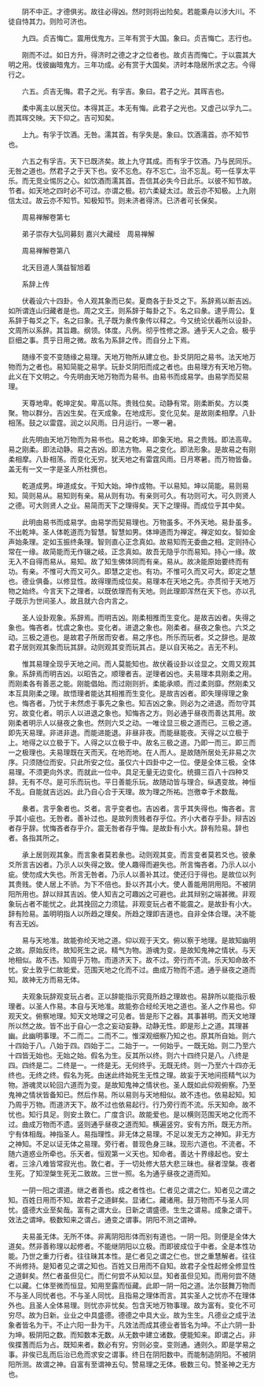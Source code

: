 <!-- { "loadSidebar": true } -->
　　阴不中正。才德俱劣。故往必得凶。然时则将出险矣。若能乘舟以涉大川。不徒自恃其力。则险可济也。

　　九四。贞吉悔亡。震用伐鬼方。三年有赏于大国。象曰。贞吉悔亡。志行也。

　　刚而不过。如日方升。得济时之德之才之位者也。故贞吉而悔亡。于以震其大明之用。伐彼幽暗鬼方。三年功成。必有赏于大国矣。济时本隐居所求之志。今得行之。

　　六五。贞吉无悔。君子之光。有孚吉。象曰。君子之光。其晖吉也。

　　柔中离主以居天位。本得其正。本无有悔。此君子之光也。又虚己以孚九二。而其晖交映。天下仰之。吉可知矣。

　　上九。有孚于饮酒。无咎。濡其首。有孚失是。象曰。饮酒濡首。亦不知节也。

　　六五之有孚吉。天下已既济矣。故上九守其成。而有孚于饮酒。乃与民同乐。无咎之道也。然君子之于天下也。安不忘危。存不忘亡。治不忘乱。苟一任享太平乐。而无竞业惕厉之心。如饮酒而濡其首。吾信其必失今日此乐。以彼不知节故。节者。如天地之四时必不可过。亦谓之极。初六柔疑太过。故云亦不知极。上九刚信太过。故云亦不知节。知极知节。则未济者得济。已济者可长保矣。

　　周易禅解卷第七

　　弟子崇存大弘同募刻
嘉兴大藏经　周易禅解


　　周易禅解卷第八

　　北天目道人蕅益智旭着

　　系辞上传

　　伏羲设六十四卦。令人观其象而已矣。夏商各于卦爻之下。系辞焉以断吉凶。如所谓连山归藏者是也。周之文王。则系辞于每卦之下。名之曰彖。逮乎周公。复系辞于每爻之下。名之曰象。孔子既为彖传象传以释之。今又统论伏羲所以设卦。文周所以系辞。其旨趣。纲领。体度。凡例。彻乎性修之源。通乎天人之会。极乎巨细之事。贯乎日用之微。故名为系辞之传。而自分上下焉。

　　随缘不变不变随缘之易理。天地万物所从建立也。卦爻阴阳之易书。法天地万物而为之者也。易知简能之易学。玩卦爻阴阳而成之者也。由易理方有天地万物。此义在下文明之。今先明由天地万物而为易书。由易书而成易学。由易学而契易理。

　　天尊地卑。乾坤定矣。卑高以陈。贵贱位矣。动静有常。刚柔断矣。方以类聚。物以群分。吉凶生矣。在天成象。在地成形。变化见矣。是故刚柔相摩。八卦相荡。鼓之以雷霆。润之以风雨。日月运行。一寒一暑。

　　此先明由天地万物而为易书也。易之乾坤。即象天地。易之贵贱。即法高卑。易之刚柔。即法动静。易之吉凶。即法方物。易之变化。即法形象。是故易之有刚柔相摩。八卦相荡。而变化无穷。犹天地之有雷霆风雨。日月寒暑。而万物皆备。盖无有一文一字是圣人所杜撰也。

　　乾道成男。坤道成女。干知大始。坤作成物。干以易知。坤以简能。易则易知。简则易从。易知则有亲。易从则有功。有亲则可久。有功则可大。可久则贤人之德。可大则贤人之业。易简而天下之理得矣。天下之理得。而成位乎其中矣。

　　此明由易书而成易学。由易学而契易理也。万物虽多。不外天地。易卦虽多。不出乾坤。圣人体乾道而为智慧。智慧如男。体坤道而为禅定。禅定如女。智如金声始条理。定如玉振终条理。智则直心正念真如。故易知而无委曲之相。定则持心常在一缘。故简能而无作辍之岐。正念真如。故吾无隐乎尔而易知。持心一缘。故无入不自得而易从。易知。故了知生佛体同而有亲。易从。故决能原始要终而有功。有亲。不惟可大而又可久。即慧之定也。有功。不惟可久而又可大。即定之慧也。德业俱备。以修显性。故得理而成位矣。易理本在天地之先。亦贯彻于天地万物之始终。今言天下之理者。以既依理而有天地。则此理即浑然在天下也。亦以孔子既示为世间圣人。故且就六合内言之。

　　圣人设卦观象。系辞焉。而明吉凶。刚柔相推而生变化。是故吉凶者。失得之象也。悔吝者。忧虞之象也。变化者。进退之象也。刚柔者。昼夜之象也。六爻之动。三极之道也。是故君子所居而安者。易之序也。所乐而玩者。爻之辞也。是故君子居则观其象而玩其辞。动则观其变而玩其占。是以自天祐之。吉无不利。

　　惟其易理全现乎天地之间。而人莫能知也。故伏羲设卦以诠显之。文周又观其象。系辞焉而明吉凶。以昭告之。顺理者吉。逆理者凶也。夫易理本具刚柔之用。而刚柔各有善恶之能。刚能倡始。而过刚则折。柔能承顺。而过柔则靡。然刚柔又本互具刚柔之理。故悟理者能达其相推而生变化。是故吉凶者。即失理得理之象也。悔吝者。乃忧于未然虑于事先之象也。知吉凶之象。则必为之进退。而勿守其穷。故变化者。明示人以进退之象也。知悔吝之方。则必通乎昼夜而善达其用。故刚柔者明示人以昼夜之象也。然则六爻之动。一唯诠显三极之道而已。三极之道。即先天易理。非进非退。而能进能退。非昼非夜。而能昼能夜。天得之以立极于上。地得之以立极于下。人得之以立极于中。故名三极之道。乃即一而三。即三而一之极理也。夫易理既在天而天。在地而地。在人而人。是故随所居处无非易之次序。只须随位而安。只此所安之位。虽仅六十四卦中之一位。便是全体三极。全体易理。不须更向外求。而就此一位中。具足无量无边变化。统摄三百八十四种爻辞。无有不尽。是可乐而玩也。平日善能乐玩。故随动皆与理合。纵遇变故。神恒不乱。自能就吉远凶。此乃自心合于天理。故为理之所祐。岂徼幸于术数哉。

　　彖者。言乎象者也。爻者。言乎变者也。吉凶者。言乎其失得也。悔吝者。言乎其小疵也。无咎者。善补过也。是故列贵贱者存乎位。齐小大者存乎卦。辩吉凶者存乎辞。忧悔吝者存乎介。震无咎者存乎悔。是故卦有小大。辞有险易。辞也者。各指其所之。

　　承上居则观其象。而言象者莫若彖也。动则观其变。而言变者莫若爻也。彼彖爻所言吉凶者。乃示人以失得之致。使人趣得而避失也。所言悔吝者。乃示人以小疵。使勿成大失也。所言无咎者。乃示人以善补其过。使还归于得也。是故位以列其贵贱。使人居上不骄。为下不倍也。卦以齐其小大。使人善能用阴用阳。不被阴阳所用也。辞以辩其吉凶。使人知吉之可趣凶之可避也。此其辩别之端甚微。非观象玩占者不能忧之。此其挽回之力须猛。非观变玩占者不能震之。是故卦有小大。辞有险易。盖明明指人以所趋之理矣。所趋之理即吉道也。自非全体合理。决不能有吉无凶。

　　易与天地准。故能弥纶天地之道。仰以观于天文。俯以察于地理。是故知幽明之故。原始反终。故知死生之说。精气为物。游魂为变。是故知鬼神之情状。与天地相似。故不违。知周乎万物。而道济天下。故不过。旁行而不流。乐天知命故不忧。安土敦乎仁故能爱。范围天地之化而不过。曲成万物而不遗。通乎昼夜之道而知。故神无方而易无体。

　　夫观象玩辞观变玩占者。正以辞能指示究竟所趋之理故也。易辞所以能指示极理者。以圣人作易。本自与天地准。故能弥合经纶天地之道也。圣人之作易也。仰观天文。俯察地理。知天文地理之可见者。皆是形下之器。其事甚明。而天文地理所以然之故。皆不出于自心一念之妄动妄静。动静无性。即是形上之道。其理甚幽。此幽明事理。不二而二。二而不二。惟深观细察乃知之也。原其所自始。则六十四始于八。八始于四。四始于二。二始于一。一何始乎。一既无始。则二乃至六十四皆无始也。无始之始。假名为生。反其所以终。则六十四终只是八。八终是四。四终是二。二终是一。一终是无。无何终乎。无既无终。则一乃至六十四亦无终也。无终之终。假名为死。由迷此终始死生无性之理。故妄于天地间揽精气以为物。游魂灵以轮回六道而为变。是故知鬼神之情状也。圣人既如此仰观俯察。乃至鬼神之情状皆备知已。然后作易。所以易则与天地相似。故不违也。依易起知。知乃周乎万物。而道济天下。故不过也依易起行。行乃旁行而不流。乐天知命。故不忧也。知行具足。则安土敦仁。广度含识。故能爱也。是以横则范围天地之化而不过。曲成万物而不遗。竖则通乎昼夜之道而知。横遍竖穷。安有方所。既无方所。宁有体相哉。神指圣人。易指理性。非无体之易理。不足以发无方之神知。非无方之神知。不足以证无体之易理。旁行者。普现色身三昧。现形六道也。不流者。不随六道惑业所牵也。乐天者。恒观第一义天也。知命者。善达十界缘起也。安土者。三涂八难皆常寂光也。敦仁者。于一切处修大慈大悲三昧也。昼者涅槃。夜者生死。了知涅槃生死无二致故。三世一照。名为通乎昼夜之道而知。

　　一阴一阳之谓道。继之者善也。成之者性也。仁者见之谓之仁。知者见之谓之知。百姓日用而不知。故君子之道鲜矣。显诸仁。藏诸用。鼓万物而不与圣人同忧。盛德大业至矣哉。富有之谓大业。日新之谓盛德。生生之谓易。成象之谓干。效法之谓坤。极数知来之谓占。通变之谓事。阴阳不测之谓神。

　　夫易虽无体。无所不体。非离阴阳形体而别有道也。一阴一阳。则便是全体大道矣。然非善称理以起修者。不能继阴阳以立极。而即彼成位于中者。全是本性功能。乃世之重力行者。往往昧其本性。是仁者见之谓之仁也。世之重慧解者。往往不尚修持。是知者见之谓之知也。百姓又日用而不自知。故君子全性起修全修显性之道鲜矣。然仁者虽但见仁。而仁何尝不从知以显。知者虽但见知。而用何尝不随仁以藏。仁体至微而恒显。知用至露而恒藏。此即一阴一阳之道。法尔鼓舞万物而不与圣人同忧者也。不与圣人同忧。且指易之理体而言。其实圣人之忧亦不在理体外也。且圣人全体易理。则忧亦非忧矣。包含天地万物事理。故为富有。变化不可穷尽。故为日新。业业之中具盛德。德德之中具大业。故为生生。凡德业之成乎法象者皆名为干。不止六阳一卦为干。凡效法而成其德业者皆名为坤。不止六阴一卦为坤。极阴阳之数。而知数本无数。从无数中建立诸数。便能知来。即谓之占。非俟揲蓍而后为占。既知来者。数必有穷。穷则必变。变则通。通则久。即是学易之事。非俟已乱而后治已危而求安之谓事。终日在阴阳数中。而能制造阴阳。不被阴阳所测。故谓之神。自富有至谓神五句。赞易理之无体。极数三句。赞圣神之无方也。

